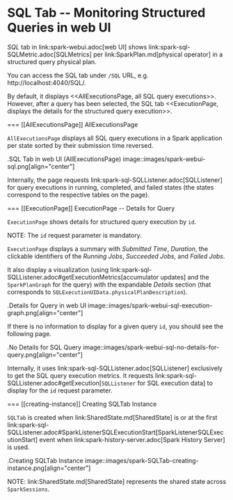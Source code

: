 # SQL Tab -- Monitoring Structured Queries in web UI

*SQL* tab in link:spark-webui.adoc[web UI] shows link:spark-sql-SQLMetric.adoc[SQLMetrics] per link:SparkPlan.md[physical operator] in a structured query physical plan.

You can access the SQL tab under `/SQL` URL, e.g. http://localhost:4040/SQL/.

By default, it displays <<AllExecutionsPage, all SQL query executions>>. However, after a query has been selected, the SQL tab <<ExecutionPage, displays the details for the structured query execution>>.

=== [[AllExecutionsPage]] AllExecutionsPage

`AllExecutionsPage` displays all SQL query executions in a Spark application per state sorted by their submission time reversed.

.SQL Tab in web UI (AllExecutionsPage)
image::images/spark-webui-sql.png[align="center"]

Internally, the page requests link:spark-sql-SQLListener.adoc[SQLListener] for query executions in running, completed, and failed states (the states correspond to the respective tables on the page).

=== [[ExecutionPage]] ExecutionPage -- Details for Query

`ExecutionPage` shows details for structured query execution by `id`.

NOTE: The `id` request parameter is mandatory.

`ExecutionPage` displays a summary with *Submitted Time*, *Duration*, the clickable identifiers of the *Running Jobs*, *Succeeded Jobs*, and *Failed Jobs*.

It also display a visualization (using link:spark-sql-SQLListener.adoc#getExecutionMetrics[accumulator updates] and the `SparkPlanGraph` for the query) with the expandable *Details* section (that corresponds to `SQLExecutionUIData.physicalPlanDescription`).

.Details for Query in web UI
image::images/spark-webui-sql-execution-graph.png[align="center"]

If there is no information to display for a given query `id`, you should see the following page.

.No Details for SQL Query
image::images/spark-webui-sql-no-details-for-query.png[align="center"]

Internally, it uses link:spark-sql-SQLListener.adoc[SQLListener] exclusively to get the SQL query execution metrics. It requests link:spark-sql-SQLListener.adoc#getExecution[`SQLListener` for SQL execution data] to display for the `id` request parameter.

=== [[creating-instance]] Creating SQLTab Instance

`SQLTab` is created when link:SharedState.md[SharedState] is or at the first link:spark-sql-SQLListener.adoc#SparkListenerSQLExecutionStart[SparkListenerSQLExecutionStart] event when link:spark-history-server.adoc[Spark History Server] is used.

.Creating SQLTab Instance
image::images/spark-SQLTab-creating-instance.png[align="center"]

NOTE: link:SharedState.md[SharedState] represents the shared state across `SparkSessions`.
